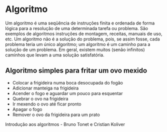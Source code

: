 # Algoritmo

Um algoritmo é uma seqüência de instruções finita e ordenada de forma lógica para a resolução de uma determinada tarefa ou problema. São exemplos de algoritmos instruções de montagem, receitas, manuais de uso, etc. Um algoritmo não é a solução do problema, pois, se assim fosse, cada problema teria um único algoritmo; um algoritmo é um caminho para a solução de um problema. Em geral, existem muitos (senão infinitos) caminhos que levam a uma solução satisfatória.

## Algoritmo simples para fritar um ovo mexido

- Colocar a frigideira numa boca desocupada do fogão
- Adicionar manteiga na frigideira
- Acender o fogo e aguardar um pouco para esquentar
- Quebrar o ovo na frigideira
- Ir mexendo o ovo até ficar pronto
- Apagar o fogo
- Remover o ovo da frigideira para um prato

Introdução aos algoritmos - Bruno Tonet e Cristian Koliver
